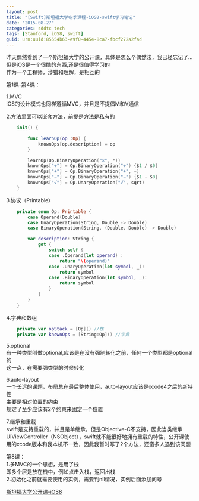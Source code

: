 ```yaml
---
layout: post
title: "[Swift]斯坦福大学冬季课程-iOS8-swift学习笔记"
date: "2015-08-27"
categories: sddtc tech
tags: [Stanford, iOS8, swift]
guid: urn:uuid:85554b63-e9f0-4454-8ca7-fbcf272a2fad
---
```



昨天偶然看到了一个斯坦福大学的公开课，具体是怎么个偶然法，我已经忘记了...但是iOS是一个很酷的东西,还是很值得学习的  
作为一个工程师，涉猎和理解，是相互的  


第1课-第4课：  

1.MVC  
iOS的设计模式也同样遵循MVC，并且是不提倡M和V通信  

2.方法里面可以嵌套方法，前提是方法是私有的  

```swift
    init() {

        func learnOp(op :Op) {
            knownOps[op.description] = op
        }

        learnOp(Op.BinaryOperation("×", *))
        knownOps["÷"] = Op.BinaryOperation("÷") {$1 / $0}
        knownOps["+"] = Op.BinaryOperation("+", +)
        knownOps["−"] = Op.BinaryOperation("−") {$1 - $0}
        knownOps["√"] = Op.UnaryOperation("√", sqrt)
    }
```

3.协议（Printable）  

```swift
    private enum Op: Printable {
        case Operand(Double)
        case UnaryOperation(String, Double -> Double)
        case BinaryOperation(String, (Double, Double) -> Double)

        var description: String {
            get {
                switch self {
                case .Operand(let operand) :
                    return "\(operand)"
                case .UnaryOperation(let symbol, _):
                    return symbol
                case .BinaryOperation(let symbol, _):
                    return symbol
                }
            }
        }
    }
```

4.字典和数组  

```swift
    private var opStack = [Op]() //栈
    private var knownOps = [String:Op]() //字典
```

5.optional  
有一种类型叫做optional,应该是在没有强制转化之前，任何一个类型都是optional的  
这一点，在需要强类型的时候转化  

6.auto-layout  
一个长远的课题，布局总在最后整体使用，auto-layout应该是xcode4之后的新特性  
主要是相对位置的约束  
规定了至少应该有2个约束来固定一个位置  

7.继承和重载  
swift是支持重载的，并且是单继承，但是Objective-C不支持，因此当类继承UIViewController（NSObject），swift就不能很好地拥有重载的特性，公开课使用的xcode版本和我本机不一致，因此我暂时写了2个方法，还蛮多人遇到该问题

第8课：  
1.多MVC的一个思想，是用了栈  
即多个层是放在栈中，例如点击入栈，返回出栈  
2.初始化之前就需要使用的实例，需要判nil情况，实例后面添加问号



[斯坦福大学公开课-iOS8](http://www.swiftv.cn/course/i7ahl5gn)
